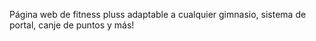 Página web de fitness pluss adaptable a cualquier gimnasio, sistema de portal, canje de puntos y más!
